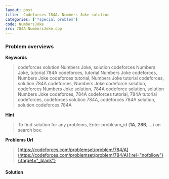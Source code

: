 ```yaml
---
layout: post
title:  Codeforces 784A. Numbers Joke solution
categories: ['*special problem']
code: NumbersJoke
src: 784A-NumbersJoke.cpp
---
```

### **Problem overviews**

**Keywords**
> codeforces solution Numbers Joke, solution codeforces Numbers Joke, tutorial 784A codeforces, tutorial Numbers Joke codeforces, Numbers Joke codeforces tutorial, Numbers Joke tutorial codeforces, solution 784A codeforces, Numbers Joke codeforce solution, codeforces Numbers Joke solution, 784A codeforce solution, solution Numbers Joke codeforces, 784A codeforces tutorial, 784A tutorial codeforces, codeforces solution 784A, codeforces 784A solution, solution codeforces 784A

**Hint**
> To find solution for any problems, Enter probleam_id (**1A, 28B**, ...) on search box. 

**Problems Url**
> [https://codeforces.com/problemset/problem/784/A](https://codeforces.com/problemset/problem/784/A){:rel="nofollow"}{:target="_blank"}

#### **Solution**



